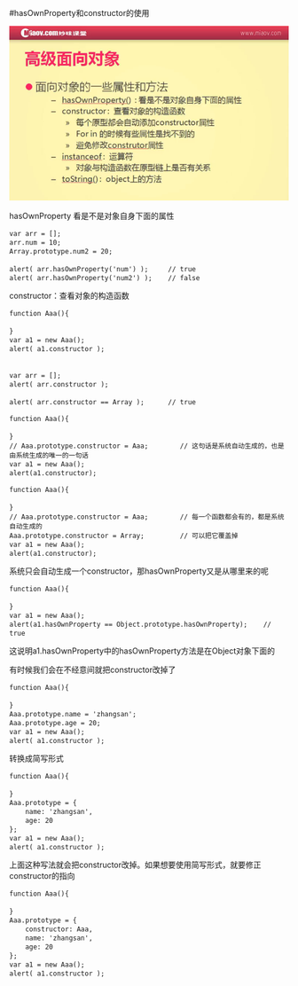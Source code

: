 #hasOwnProperty和constructor的使用

![](image/screenshot_1494593539769.png)

hasOwnProperty 看是不是对象自身下面的属性
```
var arr = [];
arr.num = 10;
Array.prototype.num2 = 20;

alert( arr.hasOwnProperty('num') );     // true
alert( arr.hasOwnProperty('num2') );    // false
```

constructor：查看对象的构造函数
```
function Aaa(){

}
var a1 = new Aaa();
alert( a1.constructor );


var arr = [];
alert( arr.constructor );

alert( arr.constructor == Array );      // true
```

```
function Aaa(){

}
// Aaa.prototype.constructor = Aaa;        // 这句话是系统自动生成的，也是由系统生成的唯一的一句话
var a1 = new Aaa();
alert(a1.constructor);
```

```
function Aaa(){

}
// Aaa.prototype.constructor = Aaa;        // 每一个函数都会有的，都是系统自动生成的
Aaa.prototype.constructor = Array;         // 可以把它覆盖掉
var a1 = new Aaa();
alert(a1.constructor);
```

系统只会自动生成一个constructor，那hasOwnProperty又是从哪里来的呢
```
function Aaa(){

}
var a1 = new Aaa();
alert(a1.hasOwnProperty == Object.prototype.hasOwnProperty);    // true
```
这说明a1.hasOwnProperty中的hasOwnProperty方法是在Object对象下面的

有时候我们会在不经意间就把constructor改掉了
```
function Aaa(){

}
Aaa.prototype.name = 'zhangsan';
Aaa.prototype.age = 20;
var a1 = new Aaa();
alert( a1.constructor );
```
转换成简写形式
```
function Aaa(){

}
Aaa.prototype = {
    name: 'zhangsan',
    age: 20
};
var a1 = new Aaa();
alert( a1.constructor );
```
上面这种写法就会把constructor改掉。如果想要使用简写形式，就要修正constructor的指向
```
function Aaa(){

}
Aaa.prototype = {
    constructor: Aaa,
    name: 'zhangsan',
    age: 20
};
var a1 = new Aaa();
alert( a1.constructor );
```

